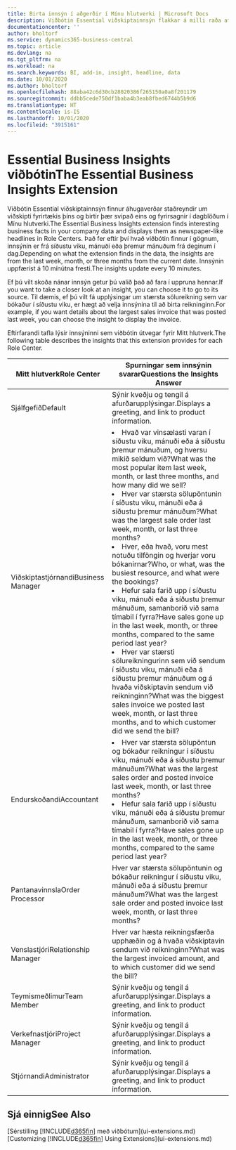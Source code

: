 ```yaml
---
title: Birta innsýn í aðgerðir í Mínu hlutverki | Microsoft Docs
description: Viðbótin Essential viðskiptainnsýn flakkar á milli raða af viðskiptainnsýn í Mínu hlutverki.
documentationcenter: ''
author: bholtorf
ms.service: dynamics365-business-central
ms.topic: article
ms.devlang: na
ms.tgt_pltfrm: na
ms.workload: na
ms.search.keywords: BI, add-in, insight, headline, data
ms.date: 10/01/2020
ms.author: bholtorf
ms.openlocfilehash: 88aba42c6d30cb28020386f265150a0a8f201179
ms.sourcegitcommit: ddbb5cede750df1baba4b3eab8fbed6744b5b9d6
ms.translationtype: HT
ms.contentlocale: is-IS
ms.lasthandoff: 10/01/2020
ms.locfileid: "3915161"
---
```

# <a name="the-essential-business-insights-extension"></a><span data-ttu-id="8e0bf-103">Essential Business Insights viðbótin</span><span class="sxs-lookup"><span data-stu-id="8e0bf-103">The Essential Business Insights Extension</span></span>
<span data-ttu-id="8e0bf-104">Viðbótin Essential viðskiptainnsýn finnur áhugaverðar staðreyndir um viðskipti fyrirtækis þíns og birtir þær svipað eins og fyrirsagnir í dagblöðum í Mínu hlutverki.</span><span class="sxs-lookup"><span data-stu-id="8e0bf-104">The Essential Business Insights extension finds interesting business facts in your company data and displays them as newspaper-like headlines in Role Centers.</span></span> <span data-ttu-id="8e0bf-105">Það fer eftir því hvað viðbótin finnur í gögnum, innsýnin er frá síðustu viku, mánuði eða þremur mánuðum frá deginum í dag.</span><span class="sxs-lookup"><span data-stu-id="8e0bf-105">Depending on what the extension finds in the data, the insights are from the last week, month, or three months from the current date.</span></span> <span data-ttu-id="8e0bf-106">Innsýnin uppfærist á 10 mínútna fresti.</span><span class="sxs-lookup"><span data-stu-id="8e0bf-106">The insights update every 10 minutes.</span></span>  

<span data-ttu-id="8e0bf-107">Ef þú vilt skoða nánar innsýn getur þú valið það að fara í uppruna hennar.</span><span class="sxs-lookup"><span data-stu-id="8e0bf-107">If you want to take a closer look at an insight, you can choose it to go to its source.</span></span> <span data-ttu-id="8e0bf-108">Til dæmis, ef þú vilt fá upplýsingar um stærsta sölureikning sem var bókaður í síðustu viku, er hægt að velja innsýnina til að birta reikninginn.</span><span class="sxs-lookup"><span data-stu-id="8e0bf-108">For example, if you want details about the largest sales invoice that was posted last week, you can choose the insight to display the invoice.</span></span>

<span data-ttu-id="8e0bf-109">Eftirfarandi tafla lýsir innsýninni sem viðbótin útvegar fyrir Mitt hlutverk.</span><span class="sxs-lookup"><span data-stu-id="8e0bf-109">The following table describes the insights that this extension provides for each Role Center.</span></span>

|<span data-ttu-id="8e0bf-110">Mitt hlutverk</span><span class="sxs-lookup"><span data-stu-id="8e0bf-110">Role Center</span></span>|<span data-ttu-id="8e0bf-111">Spurningar sem innsýnin svarar</span><span class="sxs-lookup"><span data-stu-id="8e0bf-111">Questions the Insights Answer</span></span>|
|----|-----|
|<span data-ttu-id="8e0bf-112">Sjálfgefið</span><span class="sxs-lookup"><span data-stu-id="8e0bf-112">Default</span></span>|<span data-ttu-id="8e0bf-113">Sýnir kveðju og tengil á afurðarupplýsingar.</span><span class="sxs-lookup"><span data-stu-id="8e0bf-113">Displays a greeting, and link to product information.</span></span>|
|<span data-ttu-id="8e0bf-114">Viðskiptastjórnandi</span><span class="sxs-lookup"><span data-stu-id="8e0bf-114">Business Manager</span></span>|<li> <span data-ttu-id="8e0bf-115">Hvað var vinsælasti varan í síðustu viku, mánuði eða á síðustu þremur mánuðum, og hversu mikið seldum við?</span><span class="sxs-lookup"><span data-stu-id="8e0bf-115">What was the most popular item last week, month, or last three months, and how many did we sell?</span></span><br><li> <span data-ttu-id="8e0bf-116">Hver var stærsta sölupöntunin í síðustu viku, mánuði eða á síðustu þremur mánuðum?</span><span class="sxs-lookup"><span data-stu-id="8e0bf-116">What was the largest sale order last week, month, or last three months?</span></span><br><li> <span data-ttu-id="8e0bf-117">Hver, eða hvað, voru mest notuðu tilföngin og hverjar voru bókanirnar?</span><span class="sxs-lookup"><span data-stu-id="8e0bf-117">Who, or what, was the busiest resource, and what were the bookings?</span></span><br><li> <span data-ttu-id="8e0bf-118">Hefur sala farið upp í síðustu viku, mánuði eða á síðustu þremur mánuðum, samanborið við sama tímabil í fyrra?</span><span class="sxs-lookup"><span data-stu-id="8e0bf-118">Have sales gone up in the last week, month, or three months, compared to the same period last year?</span></span><br><li> <span data-ttu-id="8e0bf-119">Hver var stærsti sölureikningurinn sem við sendum í síðustu viku, mánuði eða á síðustu þremur mánuðum og á hvaða viðskiptavin sendum við reikninginn?</span><span class="sxs-lookup"><span data-stu-id="8e0bf-119">What was the biggest sales invoice we posted last week, month, or last three months, and to which customer did we send the bill?</span></span></li> |
|<span data-ttu-id="8e0bf-120">Endurskoðandi</span><span class="sxs-lookup"><span data-stu-id="8e0bf-120">Accountant</span></span>|<li> <span data-ttu-id="8e0bf-121">Hver var stærsta sölupöntun og bókaður reikningur í síðustu viku, mánuði eða á síðustu þremur mánuðum?</span><span class="sxs-lookup"><span data-stu-id="8e0bf-121">What was the largest sales order and posted invoice last week, month, or last three months?</span></span><br><li> <span data-ttu-id="8e0bf-122">Hefur sala farið upp í síðustu viku, mánuði eða á síðustu þremur mánuðum, samanborið við sama tímabil í fyrra?</span><span class="sxs-lookup"><span data-stu-id="8e0bf-122">Have sales gone up in the last week, month, or three months, compared to the same period last year?</span></span> |
|<span data-ttu-id="8e0bf-123">Pantanavinnsla</span><span class="sxs-lookup"><span data-stu-id="8e0bf-123">Order Processor</span></span>| <span data-ttu-id="8e0bf-124">Hver var stærsta sölupöntunin og bókaður reikningur í síðustu viku, mánuði eða á síðustu þremur mánuðum?</span><span class="sxs-lookup"><span data-stu-id="8e0bf-124">What was the largest sale order and posted invoice last week, month, or last three months?</span></span>|
|<span data-ttu-id="8e0bf-125">Venslastjóri</span><span class="sxs-lookup"><span data-stu-id="8e0bf-125">Relationship Manager</span></span>| <span data-ttu-id="8e0bf-126">Hver var hæsta reikningsfærða upphæðin og á hvaða viðskiptavin sendum við reikninginn?</span><span class="sxs-lookup"><span data-stu-id="8e0bf-126">What was the largest invoiced amount, and to which customer did we send the bill?</span></span>|
|<span data-ttu-id="8e0bf-127">Teymismeðlimur</span><span class="sxs-lookup"><span data-stu-id="8e0bf-127">Team Member</span></span>| <span data-ttu-id="8e0bf-128">Sýnir kveðju og tengil á afurðarupplýsingar.</span><span class="sxs-lookup"><span data-stu-id="8e0bf-128">Displays a greeting, and link to product information.</span></span>|
|<span data-ttu-id="8e0bf-129">Verkefnastjóri</span><span class="sxs-lookup"><span data-stu-id="8e0bf-129">Project Manager</span></span>| <span data-ttu-id="8e0bf-130">Sýnir kveðju og tengil á afurðarupplýsingar.</span><span class="sxs-lookup"><span data-stu-id="8e0bf-130">Displays a greeting, and link to product information.</span></span>|
|<span data-ttu-id="8e0bf-131">Stjórnandi</span><span class="sxs-lookup"><span data-stu-id="8e0bf-131">Administrator</span></span>| <span data-ttu-id="8e0bf-132">Sýnir kveðju og tengil á afurðarupplýsingar.</span><span class="sxs-lookup"><span data-stu-id="8e0bf-132">Displays a greeting, and link to product information.</span></span>|

## <a name="see-also"></a><span data-ttu-id="8e0bf-133">Sjá einnig</span><span class="sxs-lookup"><span data-stu-id="8e0bf-133">See Also</span></span>
<span data-ttu-id="8e0bf-134">[Sérstilling [!INCLUDE[d365fin](includes/d365fin_md.md)] með viðbótum](ui-extensions.md)</span><span class="sxs-lookup"><span data-stu-id="8e0bf-134">[Customizing [!INCLUDE[d365fin](includes/d365fin_md.md)] Using Extensions](ui-extensions.md)</span></span>
